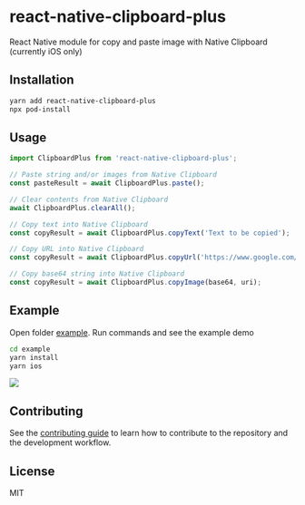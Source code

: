 # react-native-clipboard-plus

React Native module for copy and paste image with Native Clipboard (currently iOS only)

## Installation

```sh
yarn add react-native-clipboard-plus
npx pod-install
```

## Usage

```js
import ClipboardPlus from 'react-native-clipboard-plus';

// Paste string and/or images from Native Clipboard
const pasteResult = await ClipboardPlus.paste();

// Clear contents from Native Clipboard
await ClipboardPlus.clearAll();

// Copy text into Native Clipboard
const copyResult = await ClipboardPlus.copyText('Text to be copied');

// Copy URL into Native Clipboard
const copyResult = await ClipboardPlus.copyUrl('https://www.google.com/');

// Copy base64 string into Native Clipboard
const copyResult = await ClipboardPlus.copyImage(base64, uri);
```

## Example

Open folder [example](./example). Run commands and see the example demo
```sh
cd example
yarn install
yarn ios
```
![](./example/assets/example_ios.gif)


## Contributing

See the [contributing guide](CONTRIBUTING.md) to learn how to contribute to the repository and the development workflow.

## License

MIT
